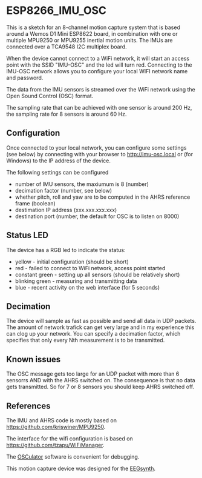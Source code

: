 # ESP8266_IMU_OSC

This is a sketch for an 8-channel motion capture system that is
based around a Wemos D1 Mini ESP8622 board, in combination with one
or multiple MPU9250 or MPU9255 inertial motion units. The IMUs are
connected over a TCA9548 I2C multiplex board.

When the device cannot connect to a WiFi network, it will start an
access point with the SSID "IMU-OSC" and the led will turn red.
Connecting to the IMU-OSC network allows you to configure your local
WIFI network name and password.

The data from the IMU sensors is streamed over the WiFi network
using the Open Sound Control (OSC) format.

The sampling rate that can be achieved with one sensor is around
200 Hz, the sampling rate for 8 sensors is around 60 Hz.

## Configuration

Once connected to your local network, you can configure some settings
(see below) by connecting with your browser to http://imu-osc.local
or (for Windows) to the IP address of the device.

The following settings can be configured
  * number of IMU sensors, the maxiumum is 8 (number)
  * decimation factor (number, see below)
  * whether pitch, roll and yaw are to be computed in the AHRS reference frame (boolean)
  * destimation IP address (xxx.xxx.xxx.xxx)
  * destination port (number, the default for OSC is to listen on 8000)

## Status LED

The device has a RGB led to indicate the status:
  * yellow - initial configuration (should be short)
  * red - failed to connect to WiFi network, access point started
  * constant green - setting up all sensors (should be relatively short)
  * blinking green - measuring and transmitting data
  * blue - recent activity on the web interface (for 5 seconds)

## Decimation

The device will sample as fast as possible and send all data in UDP
packets. The amount of network trafick can get very large and in
my experience this can clog up your network. You can specify a
decimation factor, which specifies that only every Nth measurement
is to be transmitted.

## Known issues

The OSC message gets too large for an UDP packet with more than 6
sensorrs AND with the AHRS switched on. The consequence is that no
data gets transmitted. So for 7 or 8 sensors you should keep AHRS
switched off.

## References

The IMU and AHRS code is mostly based on https://github.com/kriswiner/MPU9250.

The interface for the wifi configuration is based on https://github.com/tzapu/WiFiManager.

The [OSCulator](https://osculator.net) software is convenient for debugging.

This motion capture device was designed for the [EEGsynth](http://eegsynth.org).

